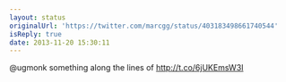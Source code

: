 ```yaml
---
layout: status
originalUrl: 'https://twitter.com/marcgg/status/403183498661740544'
isReply: true
date: 2013-11-20 15:30:11
---
```


@ugmonk something along the lines of http://t.co/6jUKEmsW3I
